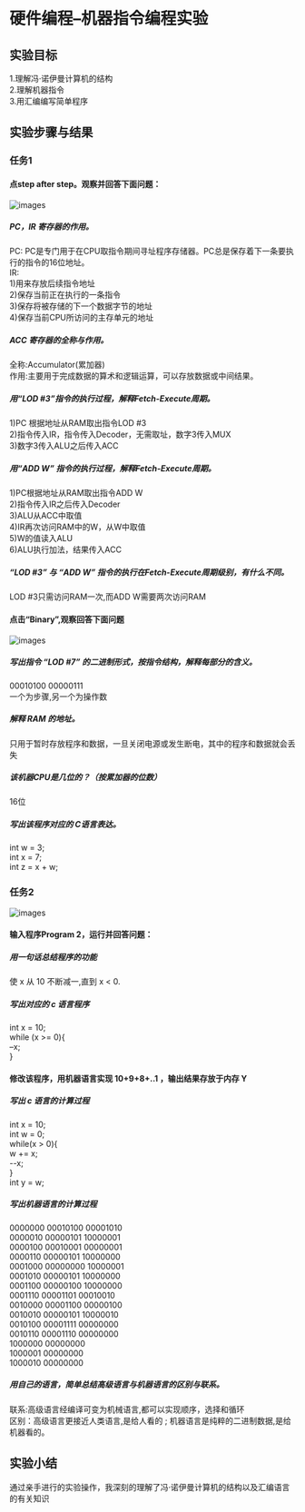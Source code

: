 # 硬件编程–机器指令编程实验
## 实验目标
1.理解冯·诺伊曼计算机的结构  
2.理解机器指令   
3.用汇编编写简单程序   

## 实验步骤与结果 
### 任务1  
#### 点step after step。观察并回答下面问题：  
![images](http://a2.qpic.cn/psb?/V10JZWde3GxqHO/aRhGtAQrg5SJF*EdV07fqUtmqT4N2XiTWkoR.B.ftLA!/m/dDUBAAAAAAAAnull&bo=MgP3AQAAAAADB.U!&rf=photolist&t=5)      

##### PC，IR 寄存器的作用。  
PC: PC是专门用于在CPU取指令期间寻址程序存储器。PC总是保存着下一条要执行的指令的16位地址。   
IR:  
1)用来存放后续指令地址   
2)保存当前正在执行的一条指令   
3)保存将被存储的下一个数据字节的地址   
4)保存当前CPU所访问的主存单元的地址  

##### ACC 寄存器的全称与作用。  
全称:Accumulator(累加器)     
作用:主要用于完成数据的算术和逻辑运算，可以存放数据或中间结果。    

##### 用“LOD #3”指令的执行过程，解释Fetch-Execute周期。  
1)PC 根据地址从RAM取出指令LOD #3   
2)指令传入IR，指令传入Decoder，无需取址，数字3传入MUX   
3)数字3传入ALU之后传入ACC  

##### 用“ADD W” 指令的执行过程，解释Fetch-Execute周期。
1)PC根据地址从RAM取出指令ADD W   
2)指令传入IR之后传入Decoder   
3)ALU从ACC中取值   
4)IR再次访问RAM中的W，从W中取值   
5)W的值读入ALU   
6)ALU执行加法，结果传入ACC   
  
##### “LOD #3” 与 “ADD W” 指令的执行在Fetch-Execute周期级别，有什么不同。  
LOD #3只需访问RAM一次,而ADD W需要两次访问RAM   

#### 点击“Binary”,观察回答下面问题
![images](http://a4.qpic.cn/psb?/V10JZWde3GxqHO/VOvtx3nI0rrroo03ASxwyUImsNvfwRgMWlpWP6gu0tk!/m/dDcBAAAAAAAAnull&bo=CwPyAQAAAAADB9k!&rf=photolist&t=5)      

##### 写出指令 “LOD #7” 的二进制形式，按指令结构，解释每部分的含义。
00010100 00000111   
一个为步骤,另一个为操作数  

##### 解释 RAM 的地址。
只用于暂时存放程序和数据，一旦关闭电源或发生断电，其中的程序和数据就会丢失   

##### 该机器CPU是几位的？（按累加器的位数）
16位  

##### 写出该程序对应的 C语言表达。  
int w = 3;  
int x = 7;  
int z = x + w;   

### 任务2
![images](http://a2.qpic.cn/psb?/V10JZWde3GxqHO/xp7*vp1qcfD8p4vVI2n75.pkglDjzGU6W*wOC2Qp7j4!/m/dDUBAAAAAAAAnull&bo=FQPyAQAAAAADB8c!&rf=photolist&t=5)  

#### 输入程序Program 2，运行并回答问题：
##### 用一句话总结程序的功能
使 x 从 10 不断减一,直到 x < 0.   

##### 写出对应的 c 语言程序
int x = 10;   
while (x >= 0){   
–x;   
}   

#### 修改该程序，用机器语言实现 10+9+8+..1 ，输出结果存放于内存 Y
##### 写出 c 语言的计算过程
int x = 10;   
int w = 0;   
while(x > 0){   
w += x;   
--x;   
}   
int y = w;     

##### 写出机器语言的计算过程
0000000 00010100 00001010   
0000010 00000101 10000001   
0000100 00010001 00000001   
0000110 00000101 10000000   
0001000 00000000 10000001   
0001010 00000101 10000000   
0001100 00000100 10000000   
0001110 00001101 00010010   
0010000 00001100 00000100   
0010010 00000101 10000010   
0010100 00001111 00000000   
0010110 00001110 00000000   
1000000 00000000   
1000001 00000000   
1000010 00000000    

##### 用自己的语言，简单总结高级语言与机器语言的区别与联系。
联系:高级语言经编译可变为机械语言,都可以实现顺序，选择和循环     
区别：高级语言更接近人类语言,是给人看的 ; 机器语言是纯粹的二进制数据,是给机器看的。  

## 实验小结
通过亲手进行的实验操作，我深刻的理解了冯·诺伊曼计算机的结构以及汇编语言的有关知识   


